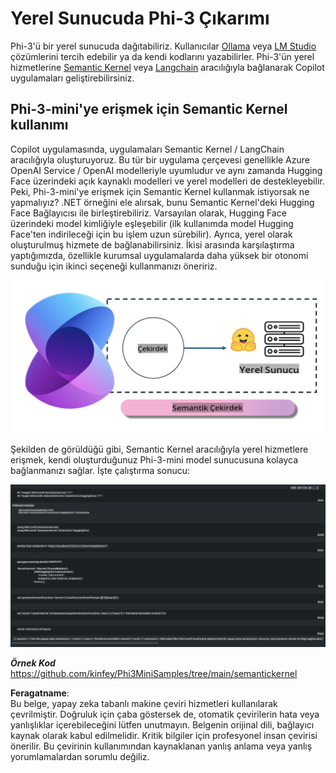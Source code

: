 # **Yerel Sunucuda Phi-3 Çıkarımı**

Phi-3'ü bir yerel sunucuda dağıtabiliriz. Kullanıcılar [Ollama](https://ollama.com) veya [LM Studio](https://llamaedge.com) çözümlerini tercih edebilir ya da kendi kodlarını yazabilirler. Phi-3'ün yerel hizmetlerine [Semantic Kernel](https://github.com/microsoft/semantic-kernel?WT.mc_id=aiml-138114-kinfeylo) veya [Langchain](https://www.langchain.com/) aracılığıyla bağlanarak Copilot uygulamaları geliştirebilirsiniz.

## **Phi-3-mini'ye erişmek için Semantic Kernel kullanımı**

Copilot uygulamasında, uygulamaları Semantic Kernel / LangChain aracılığıyla oluşturuyoruz. Bu tür bir uygulama çerçevesi genellikle Azure OpenAI Service / OpenAI modelleriyle uyumludur ve aynı zamanda Hugging Face üzerindeki açık kaynaklı modelleri ve yerel modelleri de destekleyebilir. Peki, Phi-3-mini'ye erişmek için Semantic Kernel kullanmak istiyorsak ne yapmalıyız? .NET örneğini ele alırsak, bunu Semantic Kernel'deki Hugging Face Bağlayıcısı ile birleştirebiliriz. Varsayılan olarak, Hugging Face üzerindeki model kimliğiyle eşleşebilir (ilk kullanımda model Hugging Face'ten indirileceği için bu işlem uzun sürebilir). Ayrıca, yerel olarak oluşturulmuş hizmete de bağlanabilirsiniz. İkisi arasında karşılaştırma yaptığımızda, özellikle kurumsal uygulamalarda daha yüksek bir otonomi sunduğu için ikinci seçeneği kullanmanızı öneririz.

![sk](../../../../../translated_images/sk.c244b32f4811c6f0938b9e95b0b2f4b28105bff6495bdc3b24cd42b3e3e89bb9.tr.png)

Şekilden de görüldüğü gibi, Semantic Kernel aracılığıyla yerel hizmetlere erişmek, kendi oluşturduğunuz Phi-3-mini model sunucusuna kolayca bağlanmanızı sağlar. İşte çalıştırma sonucu:

![skrun](../../../../../translated_images/skrun.fb7a635a22ae8b7919d6e15c0eb27262526ed69728c5a1d2773a97d4562657c7.tr.png)

***Örnek Kod*** https://github.com/kinfey/Phi3MiniSamples/tree/main/semantickernel

**Feragatname**:  
Bu belge, yapay zeka tabanlı makine çeviri hizmetleri kullanılarak çevrilmiştir. Doğruluk için çaba göstersek de, otomatik çevirilerin hata veya yanlışlıklar içerebileceğini lütfen unutmayın. Belgenin orijinal dili, bağlayıcı kaynak olarak kabul edilmelidir. Kritik bilgiler için profesyonel insan çevirisi önerilir. Bu çevirinin kullanımından kaynaklanan yanlış anlama veya yanlış yorumlamalardan sorumlu değiliz.